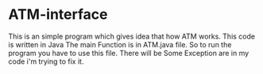 # ATM-interface
This is an simple program which gives idea that how ATM works. This code is written in Java
The main Function is in ATM.java file.
So to run the program you have to use this file.
There will be Some Exception are in my code i'm trying to fix it.
